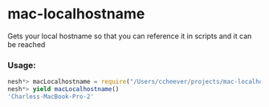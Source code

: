 # mac-localhostname
Gets your local hostname so that you can reference it in scripts and it can be reached

### Usage:
```js
nesh*> macLocalhostname = require("/Users/ccheever/projects/mac-localhostname")
nesh*> yield macLocalhostname()
'Charless-MacBook-Pro-2'
```
